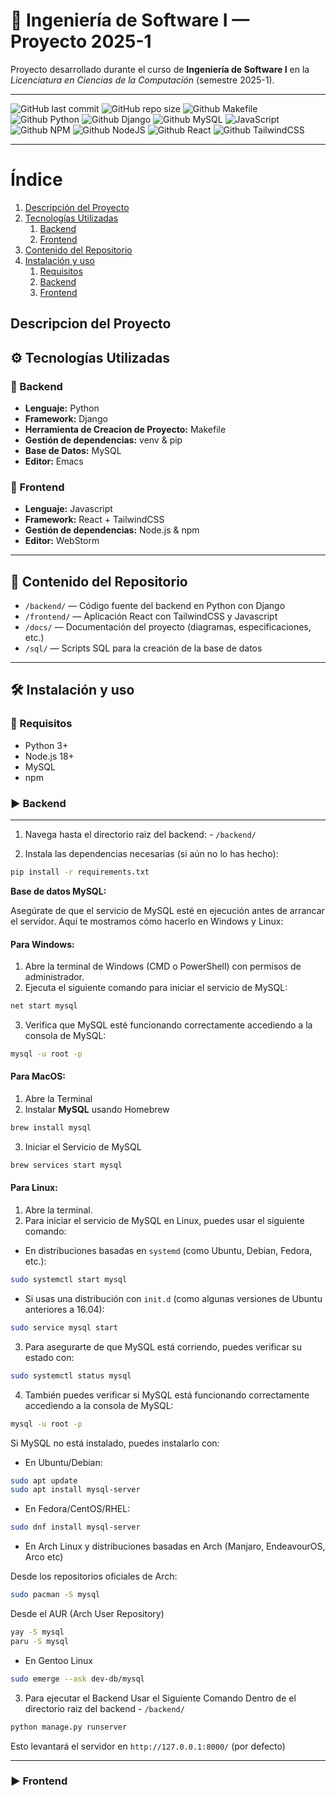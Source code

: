 # 🚀 Ingeniería de Software I — Proyecto 2025-1

Proyecto desarrollado durante el curso de **Ingeniería de Software I** en la *Licenciatura en Ciencias de la Computación* (semestre 2025-1).  

---

![GitHub last commit](https://img.shields.io/github/last-commit/ComputerChemistry/Ing-Software-Proyecto-2025-1?style=for-the-badge&color=b4befe) 
![GitHub repo size](https://img.shields.io/github/repo-size/ComputerChemistry/Ing-Software-Proyecto-2025-1?style=for-the-badge&color=cba6f7) 
![Github Makefile](https://img.shields.io/badge/Build-Makefile-89b4fa?style=for-the-badge&logo=gnu&logoColor=white) 
![Github Python](https://img.shields.io/badge/python-3670A0?style=for-the-badge&logo=python&logoColor=ffdd54)
![Github Django](https://img.shields.io/badge/django-%23092E20.svg?style=for-the-badge&logo=django&logoColor=white)
![Github MySQL](https://img.shields.io/badge/mysql-4479A1.svg?style=for-the-badge&logo=mysql&logoColor=white)
![JavaScript](https://img.shields.io/badge/javascript-%23323330.svg?style=for-the-badge&logo=javascript&logoColor=%23F7DF1E)
![Github NPM](https://img.shields.io/badge/NPM-%23CB3837.svg?style=for-the-badge&logo=npm&logoColor=white)
![Github NodeJS](https://img.shields.io/badge/node.js-6DA55F?style=for-the-badge&logo=node.js&logoColor=white)
![Github React](https://img.shields.io/badge/react-%2320232a.svg?style=for-the-badge&logo=react&logoColor=%2361DAFB)
![Github TailwindCSS](https://img.shields.io/badge/tailwindcss-%2338B2AC.svg?style=for-the-badge&logo=tailwind-css&logoColor=white)

---
# Índice

1. [Descripción del Proyecto](#descripcion-del-proyecto)  
2. [Tecnologías Utilizadas](#️-tecnologías-utilizadas)  
   1. [Backend](#-backend)  
   2. [Frontend](#-frontend)  
3. [Contenido del Repositorio](#-contenido-del-repositorio)  
4. [Instalación y uso](#️-instalación-y-uso)  
   1. [Requisitos](#-requisitos)  
   2. [Backend](#-backend)  
   3. [Frontend](#-frontend)  

## Descripcion del Proyecto





## ⚙️ Tecnologías Utilizadas

### 🔧 Backend
- **Lenguaje:** Python  
- **Framework:** Django
- **Herramienta de Creacion de Proyecto:** Makefile
- **Gestión de dependencias:** venv & pip  
- **Base de Datos:** MySQL  
- **Editor:** Emacs  

### 🎨 Frontend
- **Lenguaje:** Javascript  
- **Framework:** React + TailwindCSS  
- **Gestión de dependencias:** Node.js & npm  
- **Editor:** WebStorm  

---

## 📁 Contenido del Repositorio

- `/backend/` — Código fuente del backend en Python con Django  
- `/frontend/` — Aplicación React con TailwindCSS y Javascript  
- `/docs/` — Documentación del proyecto (diagramas, especificaciones, etc.)  
- `/sql/` — Scripts SQL para la creación de la base de datos  

---

## 🛠️ Instalación y uso

### 🚀 Requisitos
- Python 3+
- Node.js 18+
- MySQL
- npm

### ▶️ Backend
---

1. Navega hasta el directorio raiz del backend: - `/backend/` 

2. Instala las dependencias necesarias (si aún no lo has hecho):

```bash
pip install -r requirements.txt
```

**Base de datos MySQL:**

   Asegúrate de que el servicio de MySQL esté en ejecución antes de arrancar el servidor. Aquí te mostramos cómo hacerlo en Windows y Linux:

#### **Para Windows:**

1. Abre la terminal de Windows (CMD o PowerShell) con permisos de administrador.
2. Ejecuta el siguiente comando para iniciar el servicio de MySQL:

```bash
net start mysql
```

3. Verifica que MySQL esté funcionando correctamente accediendo a la consola de MySQL:

```bash
mysql -u root -p
```
	  
#### **Para MacOS:** 
1. Abre la Terminal 
2. Instalar **MySQL** usando Homebrew
```bash 
brew install mysql
```
3. Iniciar el Servicio de MySQL 
	
```bash
brew services start mysql
```
	
   
#### **Para Linux:**

1. Abre la terminal.
2. Para iniciar el servicio de MySQL en Linux, puedes usar el siguiente comando:

- En distribuciones basadas en `systemd` (como Ubuntu, Debian, Fedora, etc.):

```bash
sudo systemctl start mysql
```
- Si usas una distribución con `init.d` (como algunas versiones de Ubuntu anteriores a 16.04):

```bash
sudo service mysql start
```

3. Para asegurarte de que MySQL está corriendo, puedes verificar su estado con:

```bash
sudo systemctl status mysql
```

4. También puedes verificar si MySQL está funcionando correctamente accediendo a la consola de MySQL:

```bash
mysql -u root -p
```

Si MySQL no está instalado, puedes instalarlo con:

 - En Ubuntu/Debian:

 ```bash
sudo apt update
sudo apt install mysql-server
 ```

- En Fedora/CentOS/RHEL:
```bash
sudo dnf install mysql-server
```
- En Arch Linux y distribuciones basadas en Arch (Manjaro,
   EndeavourOS, Arco etc)
  
Desde los repositorios oficiales de Arch:
   
```bash
sudo pacman -S mysql 
```
Desde el AUR (Arch User Repository)
  
 ```bash 
yay -S mysql 
paru -S mysql 
 ``` 
 - En Gentoo Linux 
```bash
sudo emerge --ask dev-db/mysql
 ```
3. Para ejecutar el Backend Usar el Siguiente Comando Dentro de el
directorio raiz del backend - `/backend/`

```bash
python manage.py runserver
```
Esto levantará el servidor en `http://127.0.0.1:8000/` (por defecto)

---

### ▶️ Frontend


